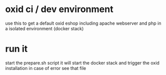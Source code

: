 # oxid ci / dev environment

use this to get a default oxid eshop including apache webserver and php in a isolated environment (docker stack)

# run it

start the prepare.sh script it will start the docker stack and trigger the oxid installation
in case of error see that file